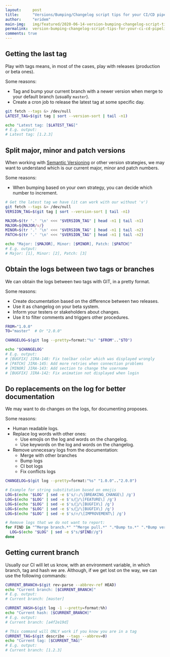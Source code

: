 ```yaml
---
layout:     post
title:      "Versions/Bumping/Changelog script tips for your CI/CD pipelines"
author:     "eridem"
main-img:   img/featured/2020-06-14-version-bumping-changelog-script-tips-for-your-ci-cd-pipelines.jpg
permalink:  version-bumping-changelog-script-tips-for-your-ci-cd-pipelines
comments: true
---
```


## Getting the last tag

Play with tags means, in most of the cases, play with releases (production or beta ones). 

Some reasons:

- Tag and bump your current branch with a newer version when merge to your default branch (usually `master`).
- Create a cron job to release the latest tag at some specific day.

```sh
git fetch --tags &> /dev/null
LATEST_TAG=$(git tag | sort --version-sort | tail -n1)

echo "Latest tag: [$LATEST_TAG]"
# E.g. output:
# Latest tag: [1.2.3]
```

## Split major, minor and patch versions

When working with [Semantic Versioning](https://semver.org/) or other version strategies, we may want to understand which is our current major, minor and patch numbers.

Some reasons:

- When bumping based on your own strategy, you can decide which number to increment.

```sh
# Get the latest tag we have (it can work with our without 'v')
git fetch --tags &> /dev/null
VERSION_TAG=$(git tag | sort --version-sort | tail -n1)

MAJOR=$(tr '.' '\n' <<< "$VERSION_TAG" | head -n1 | tail -n1)
MAJOR=${MAJOR/v/}
MINOR=$(tr '.' '\n' <<< "$VERSION_TAG" | head -n1 | tail -n2)
PATCH=$(tr '.' '\n' <<< "$VERSION_TAG" | head -n1 | tail -n2)

echo "Major: [$MAJOR], Minor: [$MINOR], Patch: [$PATCH]"
# E.g. output:
# Major: [1], Minor: [2], Patch: [3]
```

## Obtain the logs between two tags or branches

We can obtain the logs between two tags with GIT, in a pretty format.

Some reasons:

- Create documentation based on the difference between two releases.
- Use it as changelog on your beta system.
- Inform your testers or stakeholders about changes.
- Use it to filter comments and triggers other procedures. 

```sh
FROM="1.0.0"
TO="master"  # Or "2.0.0"

CHANGELOG=$(git log --pretty=format:"%s" "$FROM".."$TO")

echo "$CHANGELOG"
# E.g. output:
# [BUGFIX] JIRA-148: Fix toolbar color which was displayed wrongly
# [PATCH] JIRA-145: Add more retries when connection problems
# [MINOR] JIRA-143: Add section to change the username
# [BUGFIX] JIRA-142: Fix animation not displayed when login
```

## Do replacements on the log for better documentation

We may want to do changes on the logs, for documenting proposes.

Some reasons:

- Human readable logs.
- Replace log words with other ones:
  - Use emojis on the log and words on the changelog.
  - Use keywords on the log and words on the changelog.
- Remove unnecesary logs from the documentation:
  - Merge with other branches
  - Bump logs
  - CI bot logs
  - Fix conflicts logs

```sh
CHANGELOG=$(git log --pretty=format:"%s" "1.0.0".."2.0.0")

# Example for string substitution based on emojis
LOG=$(echo "$LOG" | sed -e $'s/💥/\[BREAKING_CHANGE\] /g')
LOG=$(echo "$LOG" | sed -e $'s/🎉/\[FEATURE\] /g')
LOG=$(echo "$LOG" | sed -e $'s/🐛/\[BUGFIX\] /g')
LOG=$(echo "$LOG" | sed -e $'s/🐞/\[BUGFIX\] /g')
LOG=$(echo "$LOG" | sed -e $'s/🔥/\[IMPROVEMENT\] /g')

# Remove logs that we do not want to report:
for FIND in "^Merge branch.*" "^Merge pull.*" ".*Bump to.*" ".*Bump version.*" ".*Bump build.*" ".*Fix conflicts.*"; do
  LOG=$(echo "$LOG" | sed -e $"s/$FIND//g")
done
```

## Getting current branch

Usually our CI will let us know, with an environment variable, in which branch, tag and hash we are. Although, if we get lost on the way, we can use the following commands:

```sh
CURRENT_BRANCH=$(git rev-parse --abbrev-ref HEAD)
echo "Current branch: [$CURRENT_BRANCH]"
# E.g. output:
# Current branch: [master]

CURRENT_HASH=$(git log -1 --pretty=format:%h)
echo "Current hash: [$CURRENT_BRANCH]"
# E.g. output:
# Current branch: [a4f2e19d]

# This command will ONLY work if you know you are in a tag
CURRENT_TAG=$(git describe --tags --abbrev=0)
echo "Current tag: [$CURRENT_TAG]"
# E.g. output:
# Current branch: [1.2.3]
```
